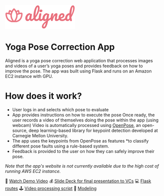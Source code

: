 
<div align="left">
    <img src="code/aligned/app/static/images/logo.svg",style="height:50px;"> 
</div>

# Yoga Pose Correction App
Aligned is a yoga pose correction web application that processes images and videos of a user’s yoga poses and provides feedback on how to improve the pose. The app was built using Flask and runs on an Amazon EC2 instance with GPU.

# How does it work?

* User logs in and selects which pose to evaluate
* App provides instructions on how to execute the pose
Once ready, the user records a video of themselves doing the pose within the app (using webcam)
Video is automatically processed using [OpenPose](https://github.com/CMU-Perceptual-Computing-Lab/openpose), an open-source, deep learning-based library for keypoint detection developed at Carnegie Mellon University.
* The app uses the keypoints from OpenPose as features *to classify different pose faults using a rule-based system.
* Feedback is provided to the user on how they can safely improve their pose.

<i> Note that the app's website is not currently available due to the high cost of running AWS EC2 instance.</i>

🎥 [Watch Demo Video](https://youtu.be/t8HMLYR1-FE)
💰 [Slide Deck for final presentation to VCs](https://github.com/katjawittfoth/Aligned_Yoga_App/blob/master/Aligned_VC_Presentation_Deck.pdf)
💻 [Flask routes](https://github.com/katjawittfoth/Aligned_Yoga_App/blob/master/code/aligned/app/routes.py)
🕹 [Video processing script](https://github.com/katjawittfoth/Aligned_Yoga_App/blob/master/code/aligned/process_openpose_user.py)
🧘 [Modeling](https://github.com/katjawittfoth/Aligned_Yoga_App/blob/master/code/aligned/modeling.py)
